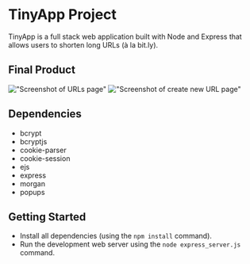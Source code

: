 # TinyApp Project

TinyApp is a full stack web application built with Node and Express that allows users to shorten long URLs (à la bit.ly).

## Final Product

!["Screenshot of URLs page"](https://github.com/haitran1995/tinyapp/blob/main/docs/create-page.png?raw=true)
!["Screenshot of create new URL page"](https://github.com/haitran1995/tinyapp/blob/main/docs/urls-page.png?raw=true)

## Dependencies

- bcrypt
- bcryptjs
- cookie-parser
- cookie-session
- ejs
- express
- morgan
- popups

## Getting Started

- Install all dependencies (using the `npm install` command).
- Run the development web server using the `node express_server.js` command.

